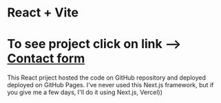 # React + Vite

# To see project click on link --> [Contact form](https://svitlanatsupryk-jul18.github.io/react-contact-form/contact)

This React priject hosted the code on GitHub repository and deployed deployed on GitHub Pages.
I've never used this  Next.js framework, but if you give me a few days, I'll do it using Next.js, Vercel))
